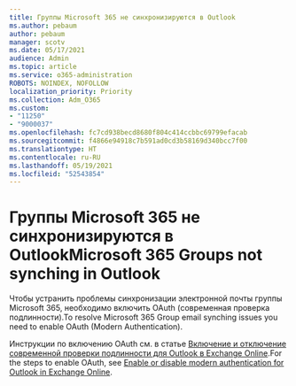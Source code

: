 ```yaml
---
title: Группы Microsoft 365 не синхронизируются в Outlook
ms.author: pebaum
author: pebaum
manager: scotv
ms.date: 05/17/2021
audience: Admin
ms.topic: article
ms.service: o365-administration
ROBOTS: NOINDEX, NOFOLLOW
localization_priority: Priority
ms.collection: Adm_O365
ms.custom:
- "11250"
- "9000037"
ms.openlocfilehash: fc7cd938becd8680f804c414ccbbc69799efacab
ms.sourcegitcommit: f4866e94918c7b591ad0cd3b58169d340bcc7f00
ms.translationtype: HT
ms.contentlocale: ru-RU
ms.lasthandoff: 05/19/2021
ms.locfileid: "52543854"
---
```

# <a name="microsoft-365-groups-not-synching-in-outlook"></a><span data-ttu-id="540af-102">Группы Microsoft 365 не синхронизируются в Outlook</span><span class="sxs-lookup"><span data-stu-id="540af-102">Microsoft 365 Groups not synching in Outlook</span></span>

<span data-ttu-id="540af-103">Чтобы устранить проблемы синхронизации электронной почты группы Microsoft 365, необходимо включить OAuth (современная проверка подлинности).</span><span class="sxs-lookup"><span data-stu-id="540af-103">To resolve Microsoft 365 Group email synching issues you need to enable OAuth (Modern Authentication).</span></span> 

<span data-ttu-id="540af-104">Инструкции по включению OAuth см. в статье [Включение и отключение современной проверки подлинности для Outlook в Exchange Online](/exchange/clients-and-mobile-in-exchange-online/enable-or-disable-modern-authentication-in-exchange-online).</span><span class="sxs-lookup"><span data-stu-id="540af-104">For the steps to enable OAuth, see [Enable or disable modern authentication for Outlook in Exchange Online](/exchange/clients-and-mobile-in-exchange-online/enable-or-disable-modern-authentication-in-exchange-online).</span></span>